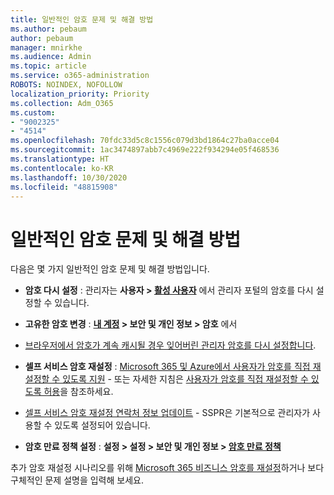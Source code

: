 ```yaml
---
title: 일반적인 암호 문제 및 해결 방법
ms.author: pebaum
author: pebaum
manager: mnirkhe
ms.audience: Admin
ms.topic: article
ms.service: o365-administration
ROBOTS: NOINDEX, NOFOLLOW
localization_priority: Priority
ms.collection: Adm_O365
ms.custom:
- "9002325"
- "4514"
ms.openlocfilehash: 70fdc33d5c8c1556c079d3bd1864c27ba0acce04
ms.sourcegitcommit: 1ac3474897abb7c4969e222f934294e05f468536
ms.translationtype: HT
ms.contentlocale: ko-KR
ms.lasthandoff: 10/30/2020
ms.locfileid: "48815908"
---
```

# <a name="common-password-issues-and-resolutions"></a>일반적인 암호 문제 및 해결 방법

다음은 몇 가지 일반적인 암호 문제 및 해결 방법입니다.

- **암호 다시 설정** : 관리자는 **사용자 > [활성 사용자](https://portal.office.com/adminportal/home#/users)** 에서 관리자 포털의 암호를 다시 설정할 수 있습니다.

- **고유한 암호 변경** : **[내 계정](https://portal.office.com/account/#home) > 보안 및 개인 정보 > 암호** 에서

- [브라우저에서 암호가 계속 캐시될 경우 잊어버린 관리자 암호를 다시 설정합니다](https://docs.microsoft.com/microsoft-365/admin/add-users/reset-passwords?view=o365-worldwide#reset-my-admin-password).

- **셀프 서비스 암호 재설정** : [Microsoft 365 및 Azure에서 사용자가 암호를 직접 재설정할 수 있도록 지원](https://portal.office.com/adminportal/home#/SettingsMultiPivot/:/Settings/L1/SelfServiceReset) - 또는 자세한 지침은 [사용자가 암호를 직접 재설정할 수 있도록 허용](https://docs.microsoft.com/microsoft-365/admin/add-users/let-users-reset-passwords)을 참조하세요.

- [셀프 서비스 암호 재설정 연락처 정보 업데이트](https://go.microsoft.com/fwlink/?linkid=849451) - SSPR은 기본적으로 관리자가 사용할 수 있도록 설정되어 있습니다. 

- **암호 만료 정책 설정** : **설정 > 설정 > 보안 및 개인 정보 > [암호 만료 정책](https://admin.microsoft.com/AdminPortal/Home#/SettingsMultiPivot/:/Settings/L1/PasswordPolicy)**

추가 암호 재설정 시나리오를 위해 [Microsoft 365 비즈니스 암호를 재설정](https://docs.microsoft.com/microsoft-365/admin/add-users/reset-passwords)하거나 보다 구체적인 문제 설명을 입력해 보세요.
